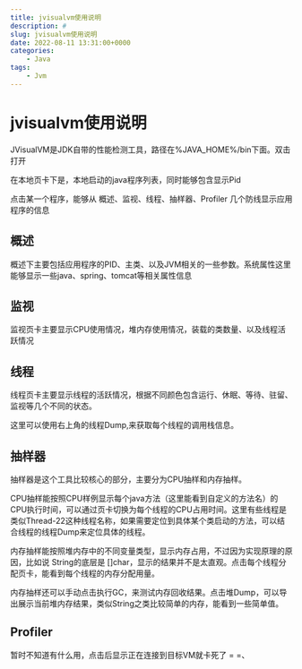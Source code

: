 ```yaml
---
title: jvisualvm使用说明
description: #
slug: jvisualvm使用说明
date: 2022-08-11 13:31:00+0000
categories:
    - Java
tags:
    - Jvm
---
```


# jvisualvm使用说明



JVisualVM是JDK自带的性能检测工具，路径在%JAVA_HOME%/bin下面。双击打开

在本地页卡下是，本地启动的java程序列表，同时能够包含显示Pid

点击某一个程序，能够从 概述、监视、线程、抽样器、Profiler 几个防线显示应用程序的信息

## 概述

概述下主要包括应用程序的PID、主类、以及JVM相关的一些参数。系统属性这里能够显示一些java、spring、tomcat等相关属性信息

## 监视

监视页卡主要显示CPU使用情况，堆内存使用情况，装载的类数量、以及线程活跃情况

## 线程

线程页卡主要显示线程的活跃情况，根据不同颜色包含运行、休眠、等待、驻留、监视等几个不同的状态。

这里可以使用右上角的线程Dump,来获取每个线程的调用栈信息。

## 抽样器

抽样器是这个工具比较核心的部分，主要分为CPU抽样和内存抽样。

CPU抽样能按照CPU样例显示每个java方法（这里能看到自定义的方法名）的CPU执行时间，可以通过页卡切换为每个线程的CPU占用时间。这里有些线程是类似Thread-22这种线程名称，如果需要定位到具体某个类启动的方法，可以结合线程的线程Dump来定位具体的线程。

内存抽样能按照堆内存中的不同变量类型，显示内存占用，不过因为实现原理的原因，比如说 String的底层是 []char，显示的结果并不是太直观。点击每个线程分配页卡，能看到每个线程的内存分配用量。

内存抽样还可以手动点击执行GC，来测试内存回收结果。点击堆Dump，可以导出展示当前堆内存结果，类似String之类比较简单的内存，能看到一些简单值。

## Profiler

暂时不知道有什么用，点击后显示正在连接到目标VM就卡死了 = =、



